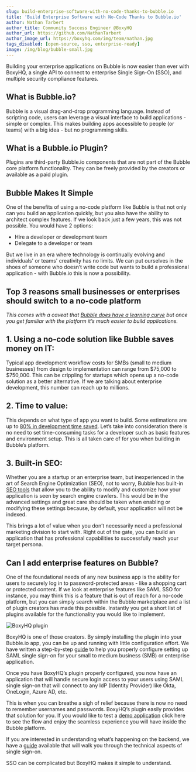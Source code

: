 ```yaml
---
slug: build-enterprise-software-with-no-code-thanks-to-bubble.io
title: 'Build Enterprise Software with No-Code Thanks to Bubble.io'
author: Nathan Tarbert
author_title: Community Success Engineer @BoxyHQ
author_url: https://github.com/NathanTarbert
author_image_url: https://boxyhq.com/img/team/nathan.jpg
tags_disabled: [open-source, sso, enterprise-ready]
image: /img/blog/bubble-small.jpg
---
```


Building your enterprise applications on Bubble is now easier than ever with BoxyHQ, a single API to connect to enterprise Single Sign-On (SSO), and multiple security compliance features.

## What is Bubble.io?

Bubble is a visual drag-and-drop programming language. Instead of scripting code, users can leverage a visual interface to build applications - simple or complex. This makes building apps accessible to people (or teams) with a big idea - but no programming skills.

## What is a Bubble.io Plugin?

Plugins are third-party Bubble.io components that are not part of the Bubble core platform functionality. They can be freely provided by the creators or available as a paid plugin.

## Bubble Makes It Simple

One of the benefits of using a no-code platform like Bubble is that not only can you build an application quickly, but you also have the ability to architect complex features. If we look back just a few years, this was not possible. You would have 2 options:

- Hire a developer or development team
- Delegate to a developer or team

But we live in an era where technology is continually evolving and individuals' or teams' creativity has no limits. We can put ourselves in the shoes of someone who doesn’t write code but wants to build a professional application - with Bubble.io this is now a possibility.

## Top 3 reasons small businesses or enterprises should switch to a no-code platform
*This comes with a caveat that [Bubble does have a learning curve](https://coachingnocodeapps.com/how-long-does-it-take-to-learn-bubble-and-how-much-does-it-cost) but once you get familiar with the platform it’s much easier to build applications.*

## 1. Using a no-code solution like Bubble saves money on IT:

Typical app development workflow costs for SMBs (small to medium businesses) from design to implementation can range from $75,000 to $750,000. This can be crippling for startups which opens up a no-code solution as a better alternative. If we are talking about enterprise development, this number can reach up to millions. 

## 2. Time to value: 

This depends on what type of app you want to build. Some estimations are up to [80% in development time saved](https://medium.com/swlh/could-i-build-my-product-on-bubble-io-75923a41b9b6). Let’s take into consideration there is no need to set time-consuming tasks for a developer such as basic features and environment setup. This is all taken care of for you when building in Bubble’s platform.

## 3. Built-in SEO: 

Whether you are a startup or an enterprise team, but inexperienced in the art of Search Engine Optimization (SEO), not to worry, Bubble has built-in [SEO tools](https://manual.bubble.io/help-guides/customizing-an-application/seo#bubbles-seo-tools) that allow you to the ability to modify and customize how your application is seen by search engine crawlers. This would be in the advanced settings and great care should be taken when enabling or modifying these settings because, by default, your application will not be indexed.

This brings a lot of value when you don’t necessarily need a professional marketing division to start with. Right out of the gate, you can build an application that has professional capabilities to successfully reach your target persona. 

## Can I add enterprise features on Bubble?

One of the foundational needs of any new business app is the ability for users to securely log in to password-protected areas - like a shopping cart or protected content.  If we look at enterprise features like SAML SSO for instance, you may think this is a feature that is out of reach for a no-code platform, but you can simply search within the Bubble marketplace and a list of plugin creators has made this possible. Instantly you get a short list of plugins available for the functionality you would like to implement.

![BoxyHQ plugin](/img/blog/bubble-plugin.png)

BoxyHQ is one of those creators. By simply installing the plugin into your Bubble.io app, you can be up and running with little configuration effort. We have written a step-by-step [guide](https://boxyhq.com/guides/jackson/integrations/bubble) to help you properly configure setting up SAML single sign-on for your small to medium business (SMB) or enterprise application. 

Once you have BoxyHQ’s plugin properly configured, you now have an application that will handle secure login access to your users using SAML single sign-on that will connect to any IdP (Identity Provider) like Okta, OneLogin, Azure AD, etc. 

This is when you can breathe a sigh of relief because there is now no need to remember usernames and passwords. BoxyHQ’s plugin easily provides that solution for you. If you would like to test a [demo application](https://boxyhq-saml-sso.bubbleapps.io/version-test) click here to see the flow and enjoy the seamless experience you will have inside the Bubble platform. 

If you are interested in understanding what’s happening on the backend, we have a [guide](https://boxyhq.com/blog/understanding-saml-sso-the-basics-from-the-user-side) available that will walk you through the technical aspects of single sign-on. 

SSO can be complicated but BoxyHQ makes it simple to understand.


